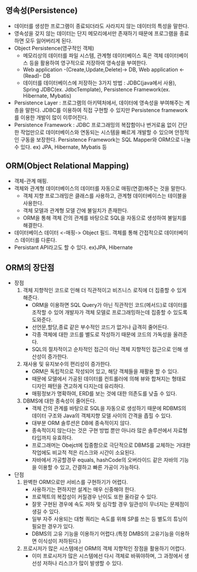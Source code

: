 ## 영속성(Persistence)
- 데이터를 생성한 프로그램이 종료되더라도 사라지지 않는 데이터의 특성을 말한다.
- 영속성을 갖지 않는 데이터는 단지 메모리에서만 존재하기 때문에 프로그램을 종료하면 모두 잃어버리게 된다.
- Object Persistence(영구적인 객체)
  <ul><li>메모리상의 데이터를 파일 시스템, 관계형 데이터베이스 혹은 객체 데이터베이스 등을 활용하여 영구적으로 저장하여 영속성을 부여한다.</li>
  <li>Web application -(Create,Update,Delete)-> DB, Web application <-(Read)- DB</li>
  <li>데이터를 데이터베이스에 저장하는 3가지 방법 : JDBC(java에서 사용), Spring JDBC(ex. JdbcTemplate), Persistence Framework(ex. Hibernate, Mybatis)</li></ul>
- Persistence Layer : 프로그램의 아키텍처에서, 데이터에 영속성을 부여해주는 계층을 말한다. JDBC를 이용하여 직접 구현할 수 있지만 Persistence framework를 이용한 개발이 많이 이루어진다.
- Persistence Framework : JDBC 프로그래밍의 복잡함이나 번거로움 없이 간단한 작업만으로 데이터베이스와 연동되는 시스템을 빠르게 개발할 수 있으며 안정적인 구동을 보장한다. Persistence Framework는 SQL Mapper와 ORM으로 나눌 수 있다. ex) JPA, Hibernate, Mybatis 등

## ORM(Object Relational Mapping)
- 객체-관계 매핑.
- 객체와 관계형 데이터베이스의 데이터를 자동으로 매핑(연결)해주는 것을 말한다.
  <ul><li>객체 지향 프로그래밍은 클래스를 사용하고, 관계형 데이터베이스는 테이블을 사용한다.</li>
  <li>객체 모델과 관계형 모델 간에 불일치가 존재한다.</li>
  <li>ORM을 통해 객체 간의 관계를 바탕으로 SQL을 자동으로 생성하여 불일치를 해결한다.</li></ul>
- 데이터베이스 데이터 <-매핑-> Object 필드. 객체를 통해 간접적으로 데이터베이스 데이터를 다룬다.
- Persistant API라고도 할 수 있다. ex)JPA, Hibernate

## ORM의 장단점
- 장점
  <ol><li>객체 지향적인 코드로 인해 더 직관적이고 비즈니스 로직에 더 집중할 수 있게 해준다.
  <ul><li>ORM을 이용하면 SQL Query가 아닌 직관적인 코드(메서드)로 데이터를 조작할 수 있어 개발자가 객체 모델로 프로그래밍하는데 집중할 수 있도록 도와준다.</li>
  <li>선언문,할당,종료 같은 부수적인 코드가 없거나 급격히 줄어든다.</li>
  <li>각종 객체에 대한 코드를 별도로 작성하기 때문에 코드의 가독성을 올려준다.</li>
  <li>SQL의 절차적이고 순차적인 접근이 아닌 객체 지향적인 접근으로 인해 생산성이 증가한다.</li></ul></li>
  <li>재사용 및 유지보수의 편리성이 증가한다.
  <ul><li>ORM은 독립적으로 작성되어 있고, 해당 객체들을 재활용 할 수 있다.</li>
  <li>때문에 모델에서 가공된 데이터를 컨트롤러에 의해 뷰와 합쳐지는 형태로 디자인 패턴을 견고하게 다지는데 유리하다.</li>
  <li>매핑정보가 명확하여, ERD를 보는 것에 대한 의존도를 낮출 수 있다.</li></ul></li>
  <li>DBMS에 대한 종속성이 줄어든다.
  <ul><li>객체 간의 관계를 바탕으로 SQL을 자동으로 생성하기 때문에 RDBMS의 데이터 구조와 Java의 객체지향 모델 사이의 간격을 좁힐 수 있다.</li>
  <li>대부분 ORM 솔루션은 DB에 종속적이지 않다.</li>
  <li>종속적이지 않는다는 것은 구현 방법 뿐만 아니라 많은 솔루션에서 자료형 타입까지 유효하다.</li>
  <li>프로그래머는 Obejct에 집중함으로 극단적으로 DBMS를 교체하는 거대한 작업에도 비교적 적은 리스크와 시간이 소요된다.</li>
  <li>자바에서 가공할경우 equals, hashCode의 오버라이드 같은 자바의 기능을 이용할 수 있고, 간결하고 빠른 가공이 가능하다.</li></ul></li></ol>
- 단점
  <ol><li>완벽한 ORM으로만 서비스를 구현하기가 어렵다.
  <ul><li>사용하기는 편하지만 설계는 매우 신중해야 한다.</li>
  <li>프로젝트의 복잡성이 커질경우 난이도 또한 올라갈 수 있다.</li>
  <li>잘못 구현된 경우에 속도 저하 및 심각할 경우 일관성이 무너지는 문제점이 생길 수 있다.</li>
  <li>일부 자주 사용되는 대형 쿼리는 속도를 위해 SP를 쓰는 등 별도의 튜닝이 필요한 경우가 있다.</li>
  <li>DBMS의 고유 기능을 이용하기 어렵다.(특정 DMBS의 고유기능을 이용하면 이식성이 저하된다.)</li></ul></li>
  <li>프로시저가 많은 시스템에선 ORM의 객체 지향적인 장점을 활용하기 어렵다.
  <ul><li>이미 프로시저가 많은 시스템에선 다시 객체로 바꿔야하며, 그 과정에서 생선성 저하나 리스크가 많이 발생할 수 있다.</li></ul></li></ol>
